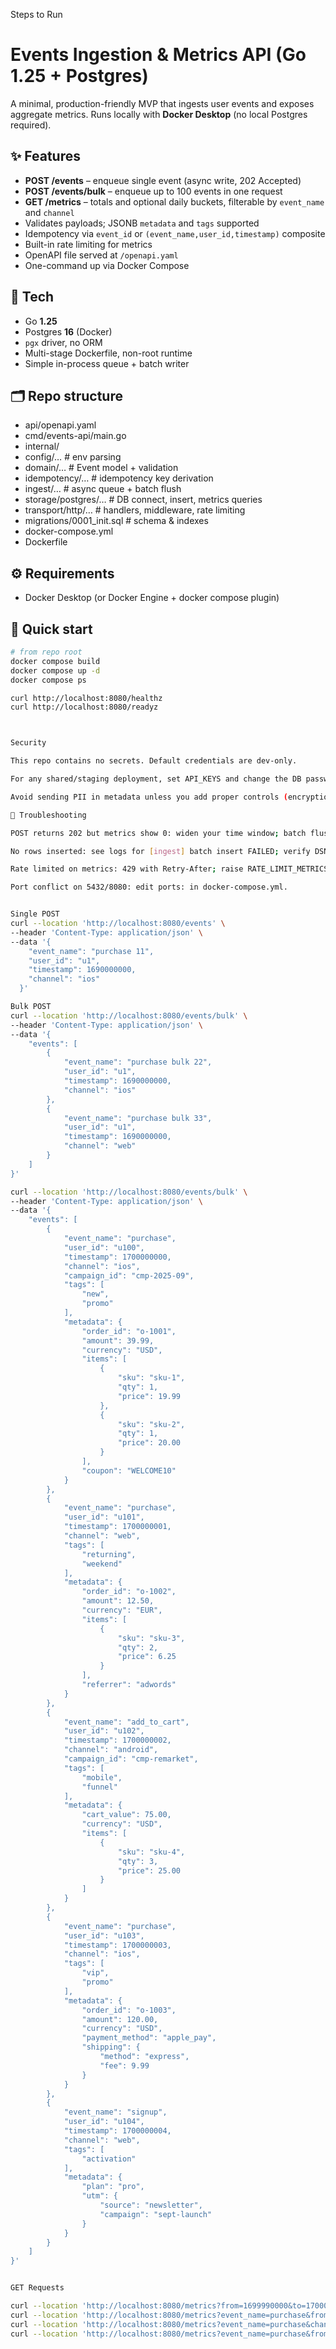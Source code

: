 Steps to Run
# Events Ingestion & Metrics API (Go 1.25 + Postgres)

A minimal, production-friendly MVP that ingests user events and exposes aggregate metrics.
Runs locally with **Docker Desktop** (no local Postgres required).

## ✨ Features

- **POST /events** – enqueue single event (async write, 202 Accepted)
- **POST /events/bulk** – enqueue up to 100 events in one request
- **GET /metrics** – totals and optional daily buckets, filterable by `event_name` and `channel`
- Validates payloads; JSONB `metadata` and `tags` supported
- Idempotency via `event_id` or `(event_name,user_id,timestamp)` composite
- Built-in rate limiting for metrics
- OpenAPI file served at `/openapi.yaml`
- One-command up via Docker Compose

## 🧱 Tech

- Go **1.25**
- Postgres **16** (Docker)
- `pgx` driver, no ORM
- Multi-stage Dockerfile, non-root runtime
- Simple in-process queue + batch writer

## 🗂️ Repo structure

- api/openapi.yaml
- cmd/events-api/main.go
- internal/
- config/… # env parsing
- domain/… # Event model + validation
- idempotency/… # idempotency key derivation
- ingest/… # async queue + batch flush
- storage/postgres/… # DB connect, insert, metrics queries
- transport/http/… # handlers, middleware, rate limiting
- migrations/0001_init.sql # schema & indexes
- docker-compose.yml
- Dockerfile

## ⚙️ Requirements

- Docker Desktop (or Docker Engine + docker compose plugin)

## 🚀 Quick start

```bash
# from repo root
docker compose build
docker compose up -d
docker compose ps

curl http://localhost:8080/healthz
curl http://localhost:8080/readyz



Security

This repo contains no secrets. Default credentials are dev-only.

For any shared/staging deployment, set API_KEYS and change the DB password/DSN.

Avoid sending PII in metadata unless you add proper controls (encryption, minimization).

🧪 Troubleshooting

POST returns 202 but metrics show 0: widen your time window; batch flush is async. Check app logs.

No rows inserted: see logs for [ingest] batch insert FAILED; verify DSN and DB health.

Rate limited on metrics: 429 with Retry-After; raise RATE_LIMIT_METRICS_PER_MIN or set to 0 locally.

Port conflict on 5432/8080: edit ports: in docker-compose.yml.


Single POST
curl --location 'http://localhost:8080/events' \
--header 'Content-Type: application/json' \
--data '{
    "event_name": "purchase 11",
    "user_id": "u1",
    "timestamp": 1690000000,
    "channel": "ios"
  }'

Bulk POST
curl --location 'http://localhost:8080/events/bulk' \
--header 'Content-Type: application/json' \
--data '{
    "events": [
        {
            "event_name": "purchase bulk 22",
            "user_id": "u1",
            "timestamp": 1690000000,
            "channel": "ios"
        },
        {
            "event_name": "purchase bulk 33",
            "user_id": "u1",
            "timestamp": 1690000000,
            "channel": "web"
        }
    ]
}'

curl --location 'http://localhost:8080/events/bulk' \
--header 'Content-Type: application/json' \
--data '{
    "events": [
        {
            "event_name": "purchase",
            "user_id": "u100",
            "timestamp": 1700000000,
            "channel": "ios",
            "campaign_id": "cmp-2025-09",
            "tags": [
                "new",
                "promo"
            ],
            "metadata": {
                "order_id": "o-1001",
                "amount": 39.99,
                "currency": "USD",
                "items": [
                    {
                        "sku": "sku-1",
                        "qty": 1,
                        "price": 19.99
                    },
                    {
                        "sku": "sku-2",
                        "qty": 1,
                        "price": 20.00
                    }
                ],
                "coupon": "WELCOME10"
            }
        },
        {
            "event_name": "purchase",
            "user_id": "u101",
            "timestamp": 1700000001,
            "channel": "web",
            "tags": [
                "returning",
                "weekend"
            ],
            "metadata": {
                "order_id": "o-1002",
                "amount": 12.50,
                "currency": "EUR",
                "items": [
                    {
                        "sku": "sku-3",
                        "qty": 2,
                        "price": 6.25
                    }
                ],
                "referrer": "adwords"
            }
        },
        {
            "event_name": "add_to_cart",
            "user_id": "u102",
            "timestamp": 1700000002,
            "channel": "android",
            "campaign_id": "cmp-remarket",
            "tags": [
                "mobile",
                "funnel"
            ],
            "metadata": {
                "cart_value": 75.00,
                "currency": "USD",
                "items": [
                    {
                        "sku": "sku-4",
                        "qty": 3,
                        "price": 25.00
                    }
                ]
            }
        },
        {
            "event_name": "purchase",
            "user_id": "u103",
            "timestamp": 1700000003,
            "channel": "ios",
            "tags": [
                "vip",
                "promo"
            ],
            "metadata": {
                "order_id": "o-1003",
                "amount": 120.00,
                "currency": "USD",
                "payment_method": "apple_pay",
                "shipping": {
                    "method": "express",
                    "fee": 9.99
                }
            }
        },
        {
            "event_name": "signup",
            "user_id": "u104",
            "timestamp": 1700000004,
            "channel": "web",
            "tags": [
                "activation"
            ],
            "metadata": {
                "plan": "pro",
                "utm": {
                    "source": "newsletter",
                    "campaign": "sept-launch"
                }
            }
        }
    ]
}'


GET Requests

curl --location 'http://localhost:8080/metrics?from=1699990000&to=1700010000&group_by=day'
curl --location 'http://localhost:8080/metrics?event_name=purchase&from=1690000000&to=1700010000'
curl --location 'http://localhost:8080/metrics?event_name=purchase&channel=ios&from=1699990000&to=1700010000&group_by=day'
curl --location 'http://localhost:8080/metrics?event_name=purchase&from=1700000000&to=1700000000'